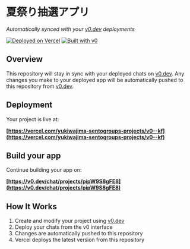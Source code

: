 # 夏祭り抽選アプリ

*Automatically synced with your [v0.dev](https://v0.dev) deployments*

[![Deployed on Vercel](https://img.shields.io/badge/Deployed%20on-Vercel-black?style=for-the-badge&logo=vercel)](https://vercel.com/yukiwajima-sentogroups-projects/v0--kf)
[![Built with v0](https://img.shields.io/badge/Built%20with-v0.dev-black?style=for-the-badge)](https://v0.dev/chat/projects/pipW9S8gFE8)

## Overview

This repository will stay in sync with your deployed chats on [v0.dev](https://v0.dev).
Any changes you make to your deployed app will be automatically pushed to this repository from [v0.dev](https://v0.dev).

## Deployment

Your project is live at:

**[https://vercel.com/yukiwajima-sentogroups-projects/v0--kf](https://vercel.com/yukiwajima-sentogroups-projects/v0--kf)**

## Build your app

Continue building your app on:

**[https://v0.dev/chat/projects/pipW9S8gFE8](https://v0.dev/chat/projects/pipW9S8gFE8)**

## How It Works

1. Create and modify your project using [v0.dev](https://v0.dev)
2. Deploy your chats from the v0 interface
3. Changes are automatically pushed to this repository
4. Vercel deploys the latest version from this repository

